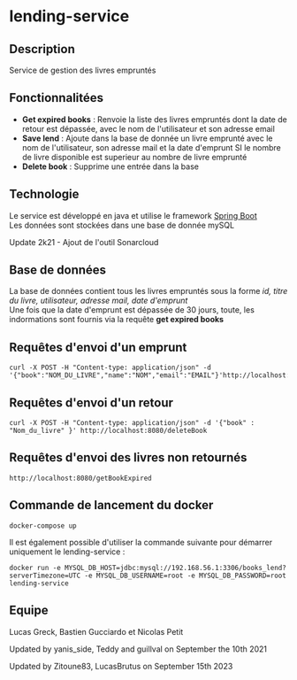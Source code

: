 # lending-service

## Description

Service de gestion des livres empruntés
  
## Fonctionnalitées  

* **Get expired books** : Renvoie la liste des livres empruntés dont la date de retour est dépassée, avec le nom de l'utilisateur et son adresse email
* **Save lend** : Ajoute dans la base de donnée un livre emprunté avec le nom de l'utilisateur, son adresse mail et la date d'emprunt SI le nombre de livre disponible est superieur au nombre de livre emprunté
* **Delete book** : Supprime une entrée dans la base

## Technologie

Le service est développé en java et utilise le framework [Spring Boot](https://spring.io/projects/spring-boot)  
Les données sont stockées dans une base de donnée mySQL

Update 2k21 - Ajout de l'outil Sonarcloud 

## Base de données

La base de données contient tous les livres empruntés sous la forme *id, titre du livre, utilisateur, adresse mail, date d'emprunt*  
Une fois que la date d'emprunt est dépassée de 30 jours, toute, les indormations sont fournis via la requête **get expired books**

## Requêtes d'envoi d'un emprunt
    curl -X POST -H "Content-type: application/json" -d '{"book":"NOM_DU_LIVRE","name":"NOM","email":"EMAIL"}'http://localhost:8080/saveLend

## Requêtes d'envoi d'un retour
    curl -X POST -H "Content-type: application/json" -d '{"book" : "Nom_du_livre" }' http://localhost:8080/deleteBook

## Requêtes d'envoi des livres non retournés
    http://localhost:8080/getBookExpired

## Commande de lancement du docker
	docker-compose up
 Il est également possible d'utiliser la commande suivante pour démarrer uniquement le lending-service :
 
	docker run -e MYSQL_DB_HOST=jdbc:mysql://192.168.56.1:3306/books_lend?serverTimezone=UTC -e MYSQL_DB_USERNAME=root -e MYSQL_DB_PASSWORD=root lending-service

## Equipe

Lucas Greck, Bastien Gucciardo et Nicolas Petit

Updated by yanis_side, Teddy and guillval on September the 10th 2021

Updated by Zitoune83, LucasBrutus on September 15th 2023
